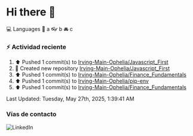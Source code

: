 # Hi there 👋

:computer: Languages
:pencil: a
:eyeglasses: b
:oncoming_automobile: c

### :zap: Actividad reciente
<!--RECENT_ACTIVITY:start-->
1. ⬆️ Pushed 1 commit(s) to [Irving-Main-Ophelia/Javascript_First](https://github.com/Irving-Main-Ophelia/Javascript_First)<br>
2. 📔 Created new repository [Irving-Main-Ophelia/Javascript_First](https://github.com/Irving-Main-Ophelia/Javascript_First)<br>
3. ⬆️ Pushed 1 commit(s) to [Irving-Main-Ophelia/Finance_Fundamentals](https://github.com/Irving-Main-Ophelia/Finance_Fundamentals)<br>
4. ⬆️ Pushed 1 commit(s) to [Irving-Main-Ophelia/pip-env](https://github.com/Irving-Main-Ophelia/pip-env)<br>
5. ⬆️ Pushed 1 commit(s) to [Irving-Main-Ophelia/Finance_Fundamentals](https://github.com/Irving-Main-Ophelia/Finance_Fundamentals)<br>
<!--RECENT_ACTIVITY:end-->
<!--RECENT_ACTIVITY:last_update-->
Last Updated: Tuesday, May 27th, 2025, 1:39:41 AM
<!--RECENT_ACTIVITY:last_update_end-->

### Vías de contacto

![LinkedIn](https://www.linkedin.com/in/irving-hernández-226846205/)
